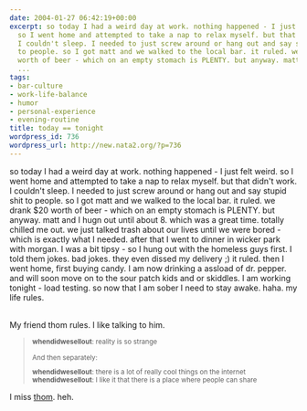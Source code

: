 ```yaml
---
date: 2004-01-27 06:42:19+00:00
excerpt: so today I had a weird day at work. nothing happened - I just felt weird.
  so I went home and attempted to take a nap to relax myself. but that didn't work.
  I couldn't sleep. I needed to just screw around or hang out and say stupid shit
  to people. so I got matt and we walked to the local bar. it ruled. we drank $20
  worth of beer - which on an empty stomach is PLENTY. but anyway. matt and I hugn
  ...
tags:
- bar-culture
- work-life-balance
- humor
- personal-experience
- evening-routine
title: today == tonight
wordpress_id: 736
wordpress_url: http://new.nata2.org/?p=736
---
```


so today I had a weird day at work. nothing happened - I just felt weird. so I went home and attempted to take a nap to relax myself. but that didn't work. I couldn't sleep. I needed to just screw around or hang out and say stupid shit to people. so I got matt and we walked to the local bar. it ruled. we drank $20 worth of beer - which on an empty stomach is PLENTY. but anyway. matt and I hugn out until about 8. which was a great time. totally chilled me out. we just talked trash about our lives until we were bored - which is exactly what I needed. after that I went to dinner in wicker park with morgan. I was a bit tipsy - so I hung out with the homeless guys first. I told them jokes. bad jokes. they even dissed my delivery ;) it ruled. then I went home, first buying candy. I am now drinking a assload of dr. pepper. and will soon move on to the sour patch kids and or skiddles. I am working tonight - load testing. so now that I am sober I need to stay awake. haha. my life rules.<br/><br/>

My friend thom rules. I like talking to him. 
<blockquote><small><b>whendidwesellout</b>: reality is so strange<br/>
<br/>
And then separately:<br/>

<b>whendidwesellout</b>: there is a lot of really cool things on the internet<br/>
<b>whendidwesellout</b>: I like it that there is a place where people can share<br/>

</small></blockquote>

I miss <a href="http://thom.watership.org">thom</a>. heh.